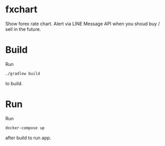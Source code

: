 # fxchart

Show forex rate chart. Alert via LINE Message API when you shoud buy / sell in the future.

# Build

Run 
```bash
./gradlew build
```

to build.

# Run

Run 

```bash
docker-compose up
```

after build to run app.
